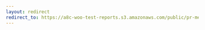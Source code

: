 ```yaml
---
layout: redirect
redirect_to: https://a8c-woo-test-reports.s3.amazonaws.com/public/pr-merge/45825/e2e/index.html
---
```

